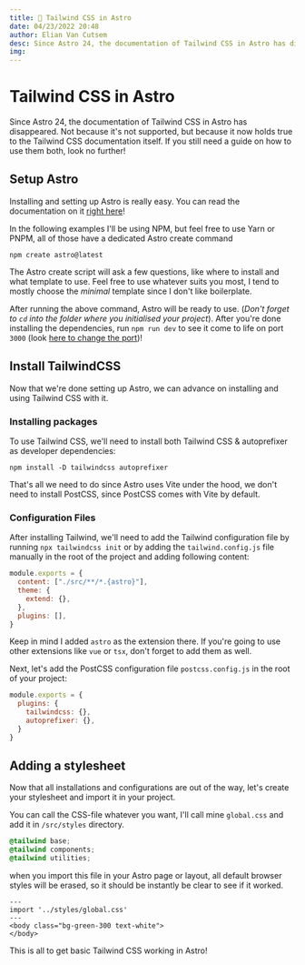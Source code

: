 ```yaml
---
title: 💄 Tailwind CSS in Astro
date: 04/23/2022 20:48
author: Elian Van Cutsem
desc: Since Astro 24, the documentation of Tailwind CSS in Astro has disappeared. Not because it's not supported, but because it now holds true to the Tailwind CSS documentation itself. If you still need a guide on how to use them both, look no further!
img: 
---
```


# Tailwind CSS in Astro

Since Astro 24, the documentation of Tailwind CSS in Astro has disappeared. Not because it's not supported, but because it now holds true to the Tailwind CSS documentation itself. If you still need a guide on how to use them both, look no further!

## Setup Astro

Installing and setting up Astro is really easy. You can read the documentation on it [right here](<https://docs.astro.build/en/getting-started/#install-astro-locally>)!

In the following examples I'll be using NPM, but feel free to use Yarn or PNPM, all of those have a dedicated Astro create command

```shell
npm create astro@latest
```

The Astro create script will ask a few questions, like where to install and what template to use. Feel free to use whatever suits you most, I tend to mostly choose the *minimal* template since I don't like boilerplate.

After running the above command, Astro will be ready to use. (*Don't forget to `cd` into the folder where you initialised your project*). After you're done installing the dependencies, run `npm run dev` to see it come to life on port `3000` (look [here to change the port](<https://docs.astro.build/en/reference/configuration-reference/#server-options>))!

## Install TailwindCSS

Now that we're done setting up Astro, we can advance on installing and using Tailwind CSS with it.

### Installing packages

To use Tailwind CSS, we'll need to install both Tailwind CSS & autoprefixer as developer dependencies:

```shell
npm install -D tailwindcss autoprefixer
```

That's all we need to do since Astro uses Vite under the hood, we don't need to install PostCSS, since PostCSS comes with Vite by default.

### Configuration Files

After installing Tailwind, we'll need to add the Tailwind configuration file by running `npx tailwindcss init` or by adding the `tailwind.config.js` file manually in the root of the project and adding following content:

```js
module.exports = {
  content: ["./src/**/*.{astro}"],
  theme: {
    extend: {},
  },
  plugins: [],
}
```

Keep in mind I added `astro` as the extension there. If you're going to use other extensions like `vue` or `tsx`, don't forget to add them as well.

Next, let's add the PostCSS configuration file `postcss.config.js` in the root of your project:

```js
module.exports = {
  plugins: {
    tailwindcss: {},
    autoprefixer: {},
  }
}
```

## Adding a stylesheet

Now that all installations and configurations are out of the way, let's create your stylesheet and import it in your project.

You can call the CSS-file whatever you want, I'll call mine `global.css` and add it in `/src/styles` directory.

```css
@tailwind base;
@tailwind components;
@tailwind utilities;
```

when you import this file in your Astro page or layout, all default browser styles will be erased, so it should be instantly be clear to see if it worked.

```astro
---
import '../styles/global.css'
---
<body class="bg-green-300 text-white">
</body>
```

This is all to get basic Tailwind CSS working in Astro!
